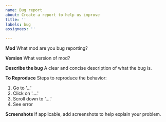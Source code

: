 ```yaml
---
name: Bug report
about: Create a report to help us improve
title: ''
labels: bug
assignees: ''

---
```


**Mod**
What mod are you bug reporting?

**Version**
What version of mod?

**Describe the bug**
A clear and concise description of what the bug is.

**To Reproduce**
Steps to reproduce the behavior:
1. Go to '...'
2. Click on '....'
3. Scroll down to '....'
4. See error

**Screenshots**
If applicable, add screenshots to help explain your problem.
